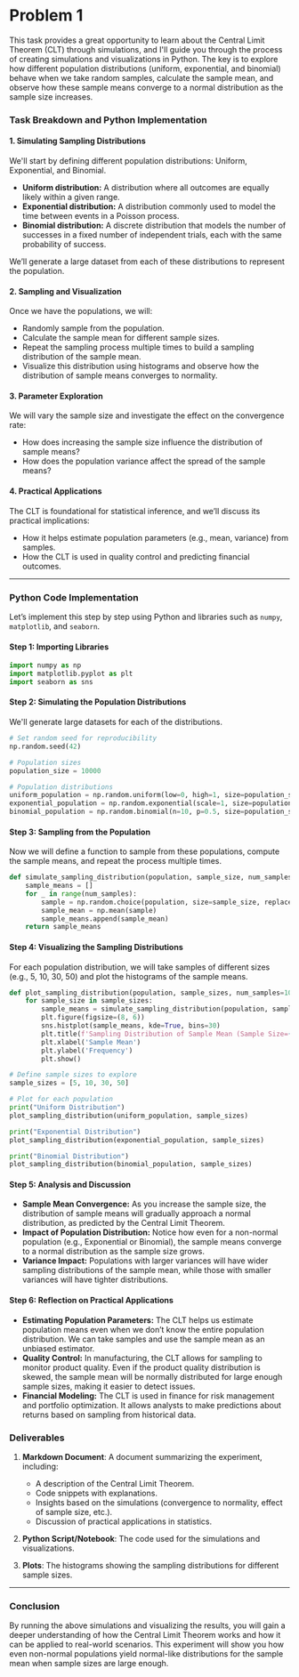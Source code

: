 # Problem 1
This task provides a great opportunity to learn about the Central Limit Theorem (CLT) through simulations, and I'll guide you through the process of creating simulations and visualizations in Python. The key is to explore how different population distributions (uniform, exponential, and binomial) behave when we take random samples, calculate the sample mean, and observe how these sample means converge to a normal distribution as the sample size increases.

### Task Breakdown and Python Implementation

#### 1. **Simulating Sampling Distributions**

We'll start by defining different population distributions: Uniform, Exponential, and Binomial.

- **Uniform distribution:** A distribution where all outcomes are equally likely within a given range.
- **Exponential distribution:** A distribution commonly used to model the time between events in a Poisson process.
- **Binomial distribution:** A discrete distribution that models the number of successes in a fixed number of independent trials, each with the same probability of success.

We’ll generate a large dataset from each of these distributions to represent the population.

#### 2. **Sampling and Visualization**

Once we have the populations, we will:
- Randomly sample from the population.
- Calculate the sample mean for different sample sizes.
- Repeat the sampling process multiple times to build a sampling distribution of the sample mean.
- Visualize this distribution using histograms and observe how the distribution of sample means converges to normality.

#### 3. **Parameter Exploration**

We will vary the sample size and investigate the effect on the convergence rate:
- How does increasing the sample size influence the distribution of sample means?
- How does the population variance affect the spread of the sample means?

#### 4. **Practical Applications**

The CLT is foundational for statistical inference, and we’ll discuss its practical implications:
- How it helps estimate population parameters (e.g., mean, variance) from samples.
- How the CLT is used in quality control and predicting financial outcomes.

---

### **Python Code Implementation**

Let’s implement this step by step using Python and libraries such as `numpy`, `matplotlib`, and `seaborn`.

#### Step 1: Importing Libraries

```python
import numpy as np
import matplotlib.pyplot as plt
import seaborn as sns
```

#### Step 2: Simulating the Population Distributions

We'll generate large datasets for each of the distributions.

```python
# Set random seed for reproducibility
np.random.seed(42)

# Population sizes
population_size = 10000

# Population distributions
uniform_population = np.random.uniform(low=0, high=1, size=population_size)
exponential_population = np.random.exponential(scale=1, size=population_size)
binomial_population = np.random.binomial(n=10, p=0.5, size=population_size)
```

#### Step 3: Sampling from the Population

Now we will define a function to sample from these populations, compute the sample means, and repeat the process multiple times.

```python
def simulate_sampling_distribution(population, sample_size, num_samples=1000):
    sample_means = []
    for _ in range(num_samples):
        sample = np.random.choice(population, size=sample_size, replace=False)
        sample_mean = np.mean(sample)
        sample_means.append(sample_mean)
    return sample_means
```

#### Step 4: Visualizing the Sampling Distributions

For each population distribution, we will take samples of different sizes (e.g., 5, 10, 30, 50) and plot the histograms of the sample means.

```python
def plot_sampling_distribution(population, sample_sizes, num_samples=1000):
    for sample_size in sample_sizes:
        sample_means = simulate_sampling_distribution(population, sample_size, num_samples)
        plt.figure(figsize=(8, 6))
        sns.histplot(sample_means, kde=True, bins=30)
        plt.title(f'Sampling Distribution of Sample Mean (Sample Size={sample_size})')
        plt.xlabel('Sample Mean')
        plt.ylabel('Frequency')
        plt.show()

# Define sample sizes to explore
sample_sizes = [5, 10, 30, 50]

# Plot for each population
print("Uniform Distribution")
plot_sampling_distribution(uniform_population, sample_sizes)

print("Exponential Distribution")
plot_sampling_distribution(exponential_population, sample_sizes)

print("Binomial Distribution")
plot_sampling_distribution(binomial_population, sample_sizes)
```

#### Step 5: Analysis and Discussion

- **Sample Mean Convergence:** As you increase the sample size, the distribution of sample means will gradually approach a normal distribution, as predicted by the Central Limit Theorem.
- **Impact of Population Distribution:** Notice how even for a non-normal population (e.g., Exponential or Binomial), the sample means converge to a normal distribution as the sample size grows.
- **Variance Impact:** Populations with larger variances will have wider sampling distributions of the sample mean, while those with smaller variances will have tighter distributions.

#### Step 6: Reflection on Practical Applications

- **Estimating Population Parameters:** The CLT helps us estimate population means even when we don’t know the entire population distribution. We can take samples and use the sample mean as an unbiased estimator.
- **Quality Control:** In manufacturing, the CLT allows for sampling to monitor product quality. Even if the product quality distribution is skewed, the sample mean will be normally distributed for large enough sample sizes, making it easier to detect issues.
- **Financial Modeling:** The CLT is used in finance for risk management and portfolio optimization. It allows analysts to make predictions about returns based on sampling from historical data.

### **Deliverables**

1. **Markdown Document**: A document summarizing the experiment, including:
   - A description of the Central Limit Theorem.
   - Code snippets with explanations.
   - Insights based on the simulations (convergence to normality, effect of sample size, etc.).
   - Discussion of practical applications in statistics.

2. **Python Script/Notebook**: The code used for the simulations and visualizations.

3. **Plots**: The histograms showing the sampling distributions for different sample sizes.

---

### Conclusion

By running the above simulations and visualizing the results, you will gain a deeper understanding of how the Central Limit Theorem works and how it can be applied to real-world scenarios. This experiment will show you how even non-normal populations yield normal-like distributions for the sample mean when sample sizes are large enough.
